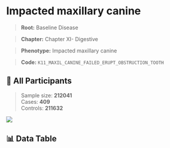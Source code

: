 # Impacted maxillary canine

> **Root:** Baseline Disease  

> **Chapter:** Chapter XI- Digestive  

> **Phenotype:** Impacted maxillary canine  

> **Code:** `K11_MAXIL_CANINE_FAILED_ERUPT_OBSTRUCTION_TOOTH`

## 🧪 All Participants  
> Sample size: **212041**  
> Cases: **409**  
> Controls: **211632**
<img src="/Sensitive/Figures/ALL/Incidence/K11_MAXIL_CANINE_FAILED_ERUPT_OBSTRUCTION_TOOTH.png"/>

## 📊 Data Table
<CsvTableMRF src="/Sensitive/Data/ALL/Incidence/COX_K11_MAXIL_CANINE_FAILED_ERUPT_OBSTRUCTION_TOOTH.csv"/>

